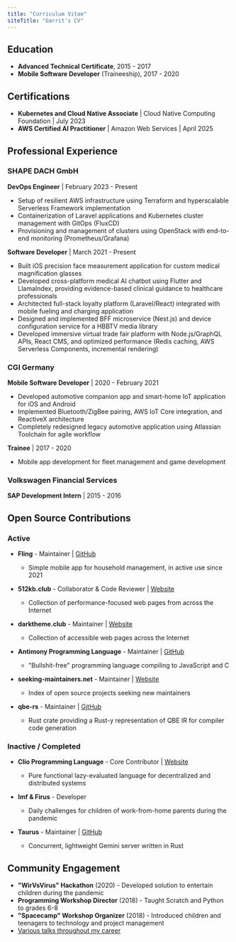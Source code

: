 ```yaml
---
title: "Curriculum Vitae"
siteTitle: "Garrit's CV"
---
```


## Education

- **Advanced Technical Certificate**, 2015 - 2017
- **Mobile Software Developer** (Traineeship), 2017 - 2020

## Certifications

- **Kubernetes and Cloud Native Associate** | Cloud Native Computing Foundation | July 2023
- **AWS Certified AI Practitioner** | Amazon Web Services | April 2025

## Professional Experience

### SHAPE DACH GmbH

**DevOps Engineer** | February 2023 - Present

- Setup of resilient AWS infrastructure using Terraform and hyperscalable Serverless Framework implementation
- Containerization of Laravel applications and Kubernetes cluster management with GitOps (FluxCD)
- Provisioning and management of clusters using OpenStack with end-to-end monitoring (Prometheus/Grafana)

**Software Developer** | March 2021 - Present

- Built iOS precision face measurement application for custom medical magnification glasses
- Developed cross-platform medical AI chatbot using Flutter and LlamaIndex, providing evidence-based clinical guidance to healthcare professionals
- Architected full-stack loyalty platform (Laravel/React) integrated with mobile fueling and charging application
- Designed and implemented BFF microservice (Nest.js) and device configuration service for a HBBTV media library
- Developed immersive virtual trade fair platform with Node.js/GraphQL APIs, React CMS, and optimized performance (Redis caching, AWS Serverless Components, incremental rendering)

### CGI Germany

**Mobile Software Developer** | 2020 - February 2021

- Developed automotive companion app and smart-home IoT application for iOS and Android
- Implemented Bluetooth/ZigBee pairing, AWS IoT Core integration, and ReactiveX architecture
- Completely redesigned legacy automotive application using Atlassian Toolchain for agile workflow

**Trainee** | 2017 - 2020

- Mobile app development for fleet management and game development

### Volkswagen Financial Services

**SAP Development Intern** | 2015 - 2016

## Open Source Contributions

### Active

- **Fling** - Maintainer | [GitHub](https://github.com/garritfra/fling)
  - Simple mobile app for household management, in active use since 2021

- **512kb.club** - Collaborator & Code Reviewer | [Website](https://512kb.club/)
  - Collection of performance-focused web pages from across the Internet

- **darktheme.club** - Maintainer | [Website](https://darktheme.club/)
  - Collection of accessible web pages across the Internet
 
- **Antimony Programming Language** - Maintainer | [GitHub](https://antimony-lang/antimony)
  - "Bullshit-free" programming language compiling to JavaScript and C

- **seeking-maintainers.net** - Maintainer | [Website](https://seeking-maintainers.net/)
  - Index of open source projects seeking new maintainers

- **qbe-rs** - Maintainer | [GitHub](https://github.com/garritfra/qbe-rs)
  - Rust crate providing a Rust-y representation of QBE IR for compiler code generation

### Inactive / Completed

- **Clio Programming Language** - Core Contributor | [Website](https://clio-lang.org/)
  - Pure functional lazy-evaluated language for decentralized and distributed systems

- **Imf & Firus** - Developer
  - Daily challenges for children of work-from-home parents during the pandemic

- **Taurus** - Maintainer | [GitHub](https://github.com/garritfra/taurus)
  - Concurrent, lightweight Gemini server written in Rust

## Community Engagement

- **"WirVsVirus" Hackathon** (2020) - Developed solution to entertain children during the pandemic
- **Programming Workshop Director** (2018) - Taught Scratch and Python to grades 6-8
- **"Spacecamp" Workshop Organizer** (2018) - Introduced children and teenagers to technology and project management
- [Various talks throughout my career](https://garrit.xyz/talks)
